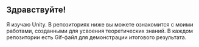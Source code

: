 ## Здравствуйте!
Я изучаю Unity. В репозиториях ниже вы можете ознакомится с моими работами, созданными для усвоения теоретических знаний. В каждом репозитории есть Gif-файл для демонстрации итогового результата.



<!--
**KingLlch/KingLlch** is a ✨ _special_ ✨ repository because its `README.md` (this file) appears on your GitHub profile.

Here are some ideas to get you started:

- 🔭 I’m currently working on ...
- 🌱 I’m currently learning ...
- 👯 I’m looking to collaborate on ...
- 🤔 I’m looking for help with ...
- 💬 Ask me about ...
- 📫 How to reach me: ...
- 😄 Pronouns: ...
- ⚡ Fun fact: ...
-->
